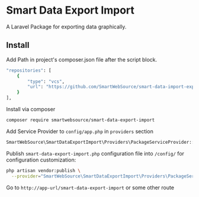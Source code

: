 # Smart Data Export Import
A Laravel Package for exporting data graphically.
 
## Install
Add Path in project's composer.json file after the script block.
```bash
"repositories": [
    {
        "type": "vcs",
        "url": "https://github.com/SmartWebSource/smart-data-import-export.git"
    }
],
```

Install via composer
```bash
composer require smartwebsource/smart-data-export-import
```

Add Service Provider to `config/app.php` in `providers` section
```php
SmartWebSource\SmartDataExportImport\Providers\PackageServiceProvider::class",
```

Publish `smart-data-export-import.php` configuration file into `/config/` for configuration customization:

```bash
php artisan vendor:publish \
  --provider="SmartWebSource\SmartDataExportImport\Providers\PackageServiceProvider"
``` 

Go to `http://app-url/smart-data-export-import` or some other route
